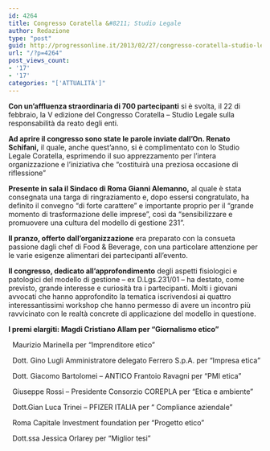```yaml
---
id: 4264
title: Congresso Coratella &#8211; Studio Legale
author: Redazione
type: "post"
guid: http://progressonline.it/2013/02/27/congresso-coratella-studio-legale/
url: "/?p=4264"
post_views_count:
- '17'
- '17'
categories: "['ATTUALITÀ']"
---
```


**Con un’affluenza straordinaria di 700 partecipanti** si è svolta, il 22 di febbraio, la V edizione del Congresso Coratella – Studio Legale sulla responsabilità da reato degli enti.

**Ad aprire il congresso sono state le parole inviate dall’On. Renato Schifani,** il quale, anche quest’anno, si è complimentato con lo Studio Legale Coratella, esprimendo il suo apprezzamento per l’intera organizzazione e l’iniziativa che “costituirà una preziosa occasione di riflessione”

**Presente in sala il Sindaco di Roma Gianni Alemanno,** al quale è stata consegnata una targa di ringraziamento e, dopo essersi congratulato, ha definito il convegno “di forte carattere” e importante proprio per il “grande momento di trasformazione delle imprese”, così da “sensibilizzare e promuovere una cultura del modello di gestione 231”.

**Il pranzo, offerto dall’organizzazione** era preparato con la consueta passione dagli chef di Food &amp; Beverage, con una particolare attenzione per le varie esigenze alimentari dei partecipanti all’evento.

**Il congresso, dedicato all’approfondimento** degli aspetti fisiologici e patologici del modello di gestione – ex D.Lgs.231/01 – ha destato, come previsto, grande interesse e curiosità tra i partecipanti. Molti i giovani avvocati che hanno approfondito la tematica iscrivendosi ai quattro interessantissimi workshop che hanno permesso di avere un incontro più ravvicinato con le realtà concrete di applicazione del modello in questione.

**I premi elargiti: Magdi Cristiano Allam per “Giornalismo etico”**

<span class="Apple-tab-span" style="white-space:pre"> </span> Maurizio Marinella per “Imprenditore etico”

<span class="Apple-tab-span" style="white-space:pre"> </span> Dott. Gino Lugli Amministratore delegato Ferrero S.p.A. per “Impresa etica”

<span class="Apple-tab-span" style="white-space:pre"> </span> Dott. Giacomo Bartolomei – ANTICO Frantoio Ravagni per “PMI etica”

<span class="Apple-tab-span" style="white-space:pre"> </span> Giuseppe Rossi – Presidente Consorzio COREPLA per “Etica e ambiente”

<span class="Apple-tab-span" style="white-space:pre"> </span> Dott.Gian Luca Trinei – PFIZER ITALIA per “ Compliance aziendale”

<span class="Apple-tab-span" style="white-space:pre"> </span> Roma Capitale Investment foundation per “Progetto etico”

<span class="Apple-tab-span" style="white-space:pre"> </span> Dott.ssa Jessica Orlarey per “Miglior tesi”